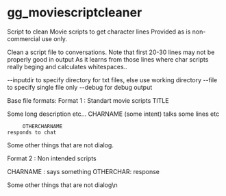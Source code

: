 # gg_moviescriptcleaner
Script to clean Movie scripts to get character lines
Provided as is non-commercial use only.

Clean a script file to conversations.
Note that first 20-30 lines may not be properly good in output
As it learns from those lines where char scripts really beging
and calculates whitespaces.. 

--inputdir  to specify directory for txt files, else use working directory
--file   to specify single file only
--debug  for debug output

Base file formats:
Format 1 :    Standart movie scripts 
         TITLE

Some long description etc... 
         CHARNAME
       (some intent)
    talks some lines etc

         OTHERCHARNAME
    responds to chat

Some other things that are not dialog.

Format 2  :  Non intended scripts

CHARNAME : says something
OTHERCHAR: response

Some other things that are not dialog\n
